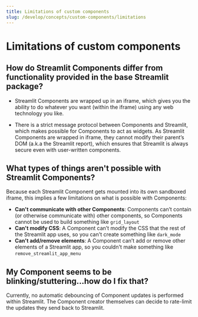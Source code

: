 ```yaml
---
title: Limitations of custom components
slug: /develop/concepts/custom-components/limitations
---
```


# Limitations of custom components

## How do Streamlit Components differ from functionality provided in the base Streamlit package?

- Streamlit Components are wrapped up in an iframe, which gives you the ability to do whatever you want (within the iframe) using any web technology you like.

- There is a strict message protocol between Components and Streamlit, which makes possible for Components to act as widgets. As Streamlit Components are wrapped in iframe, they cannot modify their parent’s DOM (a.k.a the Streamlit report), which ensures that Streamlit is always secure even with user-written components.

## What types of things aren't possible with Streamlit Components?

Because each Streamlit Component gets mounted into its own sandboxed iframe, this implies a few limitations on what is possible with Components:

- **Can't communicate with other Components**: Components can’t contain (or otherwise communicate with) other components, so Components cannot be used to build something like `grid_layout`
- **Can't modify CSS**: A Component can’t modify the CSS that the rest of the Streamlit app uses, so you can't create something like `dark_mode`
- **Can't add/remove elements**: A Component can’t add or remove other elements of a Streamlit app, so you couldn't make something like `remove_streamlit_app_menu`

## My Component seems to be blinking/stuttering...how do I fix that?

Currently, no automatic debouncing of Component updates is performed within Streamlit. The Component creator themselves can decide to rate-limit the updates they send back to Streamlit.
